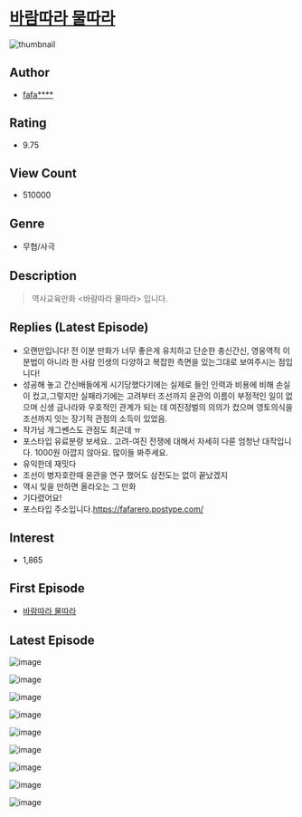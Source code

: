 # [바람따라 물따라](https://comic.naver.com/bestChallenge/list?titleId=631444)
![thumbnail](https://image-comic.pstatic.net/user_contents_data/challenge_comic/2014/07/27/266457/thumbnail_title_fafarero_172043_.jpg)

## Author
- [fafa****](https://comic.naver.com/artistTitle?id=266457)

## Rating
- 9.75

## View Count
- 510000

## Genre
- 무협/사극

## Description
> 역사교육만화 <바람따라 물따라> 입니다.

## Replies (Latest Episode)
- 오랜만입니다! 전 이분 만화가 너무 좋은게 유치하고 단순한 충신간신, 영웅역적 이분법이 아니라 한 사람 인생의 다양하고 복잡한 측면을 있는그대로 보여주시는 점입니다!
- 성공해 놓고 간신배들에게 시기당했다기에는 실제로 들인 인력과 비용에 비해 손실이 컸고,그렇지만 실패라기에는 고려부터 조선까지 윤관의 이름이 부정적인 일이 없으며 신생 금나라와 우호적인 관계가 되는 데 여진정벌의 의의가 컸으며 영토의식을 조선까지 잇는 장기적 관점의 소득이 있었음.
- 작가님 개그쎈스도 관점도 최곤데 ㅠ
- 포스타입 유료분량 보세요.. 고려-여진 전쟁에 대해서 자세히 다룬 엄청난 대작입니다. 1000원 아깝지 않아요. 많이들 봐주세요.
- 유익한데 재밋다
- 조선이 병자호란때 윤관을 연구 했어도 삼전도는 없이 끝났겠지
- 역시 잊을 만하면 올라오는 그 만화
- 기다렸어요!
- 포스타입 주소입니다.https://fafarero.postype.com/

## Interest
- 1,865

## First Episode
- [바람따라 물따라](https://comic.naver.com/bestChallenge/detail?titleId=631444&no=1)

## Latest Episode
![image](https://image-comic.pstatic.net/user_contents_data/challenge_comic/2022/02/16/266457/upload_7306022998093882468.jpeg)

![image](https://image-comic.pstatic.net/user_contents_data/challenge_comic/2022/02/16/266457/upload_7090126201957802805.jpeg)

![image](https://image-comic.pstatic.net/user_contents_data/challenge_comic/2022/02/16/266457/upload_3690811367090447666.jpeg)

![image](https://image-comic.pstatic.net/user_contents_data/challenge_comic/2022/02/16/266457/upload_3544949952719643238.jpeg)

![image](https://image-comic.pstatic.net/user_contents_data/challenge_comic/2022/02/16/266457/upload_3919594465256289380.jpeg)

![image](https://image-comic.pstatic.net/user_contents_data/challenge_comic/2022/02/16/266457/upload_3690811169451620151.jpeg)

![image](https://image-comic.pstatic.net/user_contents_data/challenge_comic/2022/02/16/266457/upload_4050765983390314550.jpeg)

![image](https://image-comic.pstatic.net/user_contents_data/challenge_comic/2022/02/16/266457/upload_4063763298211935032.jpeg)

![image](https://image-comic.pstatic.net/user_contents_data/challenge_comic/2022/02/16/266457/upload_4063765531648667697.jpeg)
